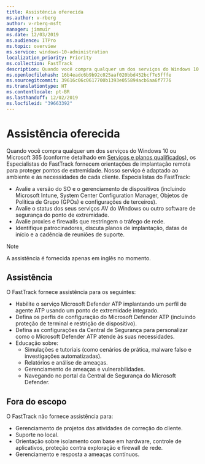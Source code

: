 ```yaml
---
title: Assistência oferecida
ms.author: v-rberg
author: v-rberg-msft
manager: jimmuir
ms.date: 12/03/2019
ms.audience: ITPro
ms.topic: overview
ms.service: windows-10-administration
localization_priority: Priority
ms.collection: FastTrack
description: Quando você compra qualquer um dos serviços do Windows 10 ou Microsoft 365, os Especialistas do FastTrack fornecem orientações de implantação remota para proteger pontos de extremidade. Nosso serviço é adaptado ao ambiente e às necessidades de cada cliente.
ms.openlocfilehash: 16b4eadc6b9b92c025aaf020bbd452bcf7e5fffe
ms.sourcegitcommit: 39616c06c0617700b1393e055894acb6aa6f7776
ms.translationtype: HT
ms.contentlocale: pt-BR
ms.lasthandoff: 12/02/2019
ms.locfileid: "39663392"
---
```

# <a name="assistance-offered"></a>Assistência oferecida  

Quando você compra qualquer um dos serviços do Windows 10 ou Microsoft 365 (conforme detalhado em [Serviços e planos qualificados](M365-eligible-services-and-plans.md)), os Especialistas do FastTrack fornecem orientações de implantação remota para proteger pontos de extremidade. Nosso serviço é adaptado ao ambiente e às necessidades de cada cliente. Especialistas do FastTrack:
- Avalie a versão do SO e o gerenciamento de dispositivos (incluindo Microsoft Intune, System Center Configuration Manager, Objetos de Política de Grupo (GPOs) e configurações de terceiros).
- Avalie o status dos seus serviços AV do Windows ou outro software de segurança do ponto de extremidade.
- Avalie proxies e firewalls que restringem o tráfego de rede.
- Identifique patrocinadores, discuta planos de implantação, datas de início e a cadência de reuniões de suporte.

> [!NOTE]
> A assistência é fornecida apenas em inglês no momento. 

## <a name="assistance"></a>Assistência

O FastTrack fornece assistência para os seguintes:
- Habilite o serviço Microsoft Defender ATP implantando um perfil de agente ATP usando um ponto de extremidade integrado.
- Defina os perfis de configuração do Microsoft Defender ATP (incluindo proteção de terminal e restrição de dispositivo).
- Defina as configurações da Central de Segurança para personalizar como o Microsoft Defender ATP atende às suas necessidades.
- Educação sobre:
    - Simulações e tutoriais (como cenários de prática, malware falso e investigações automatizadas).
    - Relatórios e análise de ameaças.
    - Gerenciamento de ameaças e vulnerabilidades.
    - Navegando no portal da Central de Segurança do Microsoft Defender.

## <a name="out-of-scope"></a>Fora do escopo

O FastTrack não fornece assistência para:
- Gerenciamento de projetos das atividades de correção do cliente.
- Suporte no local.
- Orientação sobre isolamento com base em hardware, controle de aplicativos, proteção contra exploração e firewall de rede.
- Gerenciamento e resposta a ameaças contínuos.


